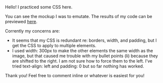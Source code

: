 Hello! I practiced some CSS here.

You can see the mockup I was to emutate.
The results of my code can be previewed [here](https://htmlpreview.github.io/?https://github.com/vzhz/fend-animal-trading-cards/blob/master/index-veronica-card.html).

Corrently my concerns are:
- It seems that my CSS is redundant re: borders, width, and padding, but I get the CSS to apply to multiple elements.
- I used width: 300px to make the other elements the same width as the image, but that caused me trouble with my bullet points (li) because they are shifted to the right. I am not sure how to force them to the left. I’ve tried text-align: left and padding: 0 but so far nothing has worked.

Thank you! Feel free to comment inline or whatever is easiest for you!